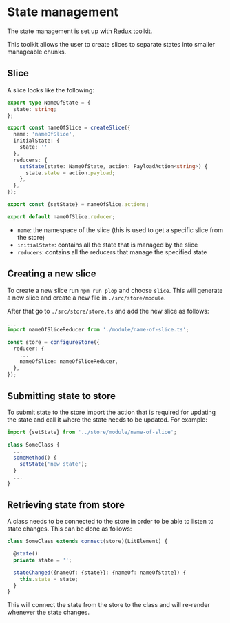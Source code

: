 # State management
The state management is set up with [Redux toolkit](https://redux.js.org/tutorials/typescript-quick-start).

This toolkit allows the user to create slices to separate states into smaller manageable chunks.

## Slice
A slice looks like the following:
```typescript
export type NameOfState = {
  state: string;
};

export const nameOfSlice = createSlice({
  name: 'nameOfSlice',
  initialState: {
    state: ''
  },
  reducers: {
    setState(state: NameOfState, action: PayloadAction<string>) {
      state.state = action.payload;
    },
  },
});

export const {setState} = nameOfSlice.actions;

export default nameOfSlice.reducer;
```

- `name`: the namespace of the slice (this is used to get a specific slice from the store)
- `initialState`: contains all the state that is managed by the slice
- `reducers`: contains all the reducers that manage the specified state

## Creating a new slice

To create a new slice run `npm run plop` and choose `slice`. This will generate a new slice and create a new file in `./src/store/module`.

After that go to `./src/store/store.ts` and add the new slice as follows:
```typescript
...
import nameOfSliceReducer from './module/name-of-slice.ts';

const store = configureStore({
  reducer: {
    ...
    nameOfSlice: nameOfSliceReducer,
  },
});
```

## Submitting state to store

To submit state to the store import the action that is required for updating the state and call it where the state needs to be updated. For example:
```typescript
import {setState} from '../store/module/name-of-slice';

class SomeClass {
  ...
  someMethod() {
    setState('new state');
  }
  ...
}
```

## Retrieving state from store

A class needs to be connected to the store in order to be able to listen to state changes. This can be done as follows:
```typescript
class SomeClass extends connect(store)(LitElement) {

  @state()
  private state = '';

  stateChanged({nameOf: {state}}: {nameOf: nameOfState}) {
    this.state = state;
  }
}
```

This will connect the state from the store to the class and will re-render whenever the state changes.